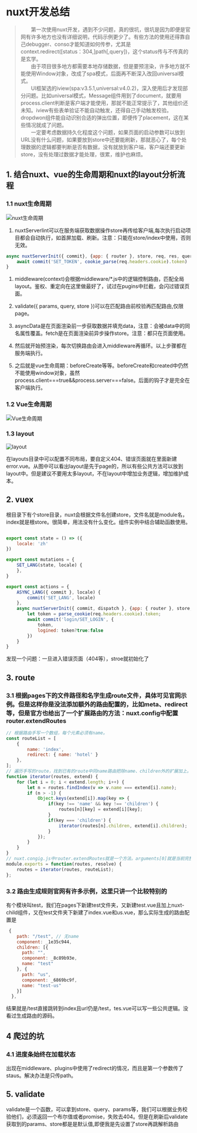 <!--
 * @Author: magckeyyy
 * @Date: 2020-01-06 09:59:24
 * @Description: 
 * @Attention: 
 -->

# nuxt开发总结  

> &emsp;&emsp;第一次使用nuxt开发，遇到不少问题，真的很坑，很坑是因为即便是官网有许多地方也没有详细说明，代码示例更少了。有些方法的使用还得靠自己debugger、conso才能知道如何传参，尤其是context.redirect([status：304,]path[,query])，这个status传与不传真的是玄学。  
> &emsp;&emsp;由于项目很多地方都需要本地存储数据，但是要预渲染，许多地方就不能使用Window对象，改成了spa模式，后面再不断深入改回universal模式。  
> &emsp;&emsp;UI框架选的iview(spa:v3.5.1,universal:v4.0.2)，深入使用后才发现部分问题。比如universal模式，Message组件用到了document，就要用process.client判断是客户端才能使用，那就不能正常提示了，其他组价还未知。iview有些表单验证不能自动触发，还得自己手动触发校验。dropdwon组件能自动识别合适的弹出位置，即便传了placement，这在某些情况就成了问题。  
> &emsp;&emsp;一定要考虑数据持久化程度这个问题，如果页面的启动参数可以放到URL没有什么问题，如果要放到store中还要能刷新，那就恶心了，每个处理数据的逻辑都要判断是否有数据，没有就放到客户端，客户端还要更新store，没有处理过数据才能处理，很累，维护也麻烦。

## 1. 结合nuxt、vue的生命周期和nuxt的layout分析流程  

### 1.1 nuxt生命周期  

![nuxt生命周期 ](https://zh.nuxtjs.org/nuxt-schema.svg)  

1. nuxtServerlint可以在服务端获取数据操作store再传给客户端,每次执行启动项目都会自动执行，如首屏加载、刷新。注意：只能在store/index中使用，否则无效。  

```js
async nuxtServerInit({ commit}, {app: { router }, store, req, res, query, params, route}) {
    await commit('SET_TOKEN', cookie_parse(req.headers.cookie).token)
}
```  

1. middleware(context)会根据middleware/*.js中的逻辑控制路由，匹配全局layout。鉴权、重定向在这里做最好了，试过在pugins中拦截，会闪过错误页面。
2. validate({ params, query, store })可以在匹配路由前校验再匹配路由,仅限page。
3. asyncData是在页面渲染前一步获取数据并填充data，注意：会被data中的同名属性覆盖。fetch是在页面渲染前异步操作store。注意：都只在页面使用。  
4. 然后就开始预渲染，每次切换路由会进入middleware再循环。以上步骤都在服务端执行。  

5. 之后就是vue生命周期：beforeCreate等等。beforeCreate和created中仍然不能使用window对象，虽然process.client\=\=\=true&&process.server\=\=\=false。后面的钩子才是完全在客户端执行。  

### 1.2  Vue生命周期  

![Vue生命周期](https://cn.vuejs.org/images/lifecycle.png)  

### 1.3 layout  

![layout](https://zh.nuxtjs.org/nuxt-views-schema.svg)  

在layouts目录中可以配置不同布局，要自定义404、错误页面就在里面新建error.vue。从图中可以看出layout是先于page的，所以有些公共方法可以放到layout中。但是建议不要用太多layout，不在layout中增加业务逻辑，增加维护成本。  

## 2. vuex

根目录下有个store目录，nuxt会根据文件名创建store，文件名就是module名，index就是根store。很简单，用法没有什么变化。组件实例中结合辅助函数使用。  

```js  

export const state = () => ({
    locale: 'zh'
})

export const mutations = {
    SET_LANG(state, locale) {
    },
}

export const actions = {
    ASYNC_LANG({ commit }, locale) {
        commit('SET_LANG', locale)
    },
    async nuxtServerInit({ commit, dispatch }, {app: { router }, store, req, res, query, params, route}) {
        let token = parse_cookie(req.headers.cookie).token;
        await commit('login/SET_LOGIN', {
            token,
            logined: token?true:false
        })
    }
}  
````  

发现一个问题：一旦进入错误页面（404等），stroe就初始化了

## 3. route  

### 3.1  根据pages下的文件路径和名字生成route文件，具体可见官网示例。但是这样你是没法添加额外的路由配置的，比如meta、redirect等，但是官方也给出了一个扩展路由的方法：nuxt.config中配置router.extendRoutes  

``` js  
// 根据路由手写一个数组，每个元素必须有name。
const routeList = [
    {
        name: 'index',
        redirect: { name: 'hotel' }
    },
];
// 遍历手写的route，找到已有的route中同name路由把除name、children外的扩展加上。所以手写的route一定要匹配.nuxt中的route
function iterator(routes, extend) {
    for (let i = 0; i < extend.length; i++) {
        let n = routes.findIndex(v => v.name === extend[i].name);
        if (n > -1) {
            Object.keys(extend[i]).map(key => {
                if(key !== 'name' && key !== 'children') {
                    routes[n][key] = extend[i][key];
                }
                if(key === 'children') {
                    iterator(routes[n].children, extend[i].children);
                }
            });
        }
    }
}
// nuxt.congig.js中router.extendRoutes就是一个方法。arguments[0]就是当前完整路由，arguments[1]是加载组件的方法，至于是不是异步加载没去研究
module.exports = function(routes, resolve) {
    routes = iterator(routes, routeList);
};

```  

### 3.2  路由生成规则官网有许多示例，这里只讲一个比较特别的  

有个模块叫test，我们在pages下新建test文件夹，又新建test.vue且加上nuxt-child组件，又在test文件夹下新建了index.vue和us.vue，那么实际生成的路由配置是  

``` js  
 {
    path: "/test", // 无name
    component: _1e35c944,
    children: [{
      path: "",
      component: _8c89b93e,
      name: "test"
    }, {
      path: "us",
      component: _6869bc9f,
      name: "test-us"
    }]
  },
```  

结果就是/test直接跳转到index且url仍是/test，tes.vue可以写一些公共逻辑。没看过生成路由的源码。  

## 4 爬过的坑  

### 4.1 进度条始终在加载状态  

出现在middleware、plugins中使用了redirect的情况，而且是第一个参数传了staus。解决办法是只传path。  

## 5. validate  

validate是一个函数，可以拿到store、query、params等，我们可以根据业务校验他们，必须返回一个布尔值或者promise，失败去404。但是在刷新后validate获取到的params、store都是是默认值,即便我是先设置了store再跳解析路由
